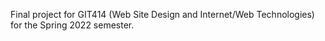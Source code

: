 Final project for GIT414 (Web Site Design and Internet/Web Technologies) for the Spring 2022 semester.

